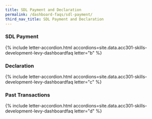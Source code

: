 ```yaml
---
title: SDL Payment and Declaration
permalink: /dashboard-faqs/sdl-payment/
third_nav_title: SDL Payment and Declaration
---
```


### SDL Payment

{% include letter-accordion.html accordions=site.data.acc301-skills-development-levy-dashboardfaq letter="b" %}

### Declaration

{% include letter-accordion.html accordions=site.data.acc301-skills-development-levy-dashboardfaq letter="c" %}

### Past Transactions

{% include letter-accordion.html accordions=site.data.acc301-skills-development-levy-dashboardfaq letter="d" %}